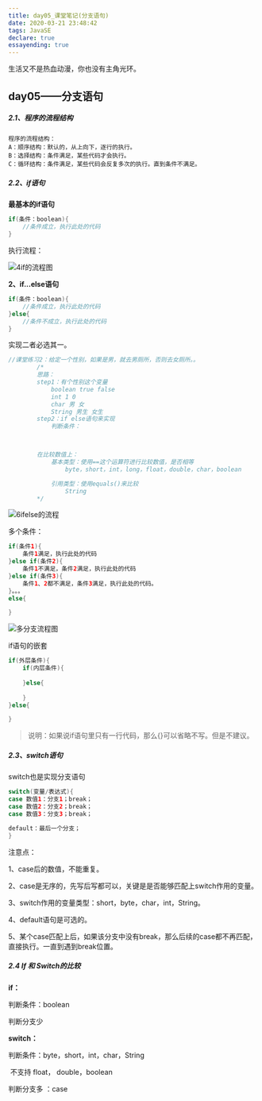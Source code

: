 ```yaml
---
title: day05_课堂笔记(分支语句)
date: 2020-03-21 23:48:42
tags: JavaSE
declare: true
essayending: true
---
```


生活又不是热血动漫，你也没有主角光环。

<!--more-->

## day05——分支语句

##### 2.1、程序的流程结构

```
程序的流程结构：
A：顺序结构：默认的，从上向下，逐行的执行。
B：选择结构：条件满足，某些代码才会执行。
C：循环结构：条件满足，某些代码会反复多次的执行。直到条件不满足。
```



##### 2.2、if语句

**最基本的if语句**

```java
if(条件：boolean){
	//条件成立，执行此处的代码
}
```

执行流程：

![4if的流程图](if的流程图.png)

**2、if...else语句**

```java
if(条件：boolean){
	//条件成立，执行此处的代码
}else{
	//条件不成立，执行此处的代码
}
```

实现二者必选其一。

```java
//课堂练习2：给定一个性别，如果是男，就去男厕所，否则去女厕所。。
		/*
		思路：
		step1：有个性别这个变量
			boolean true false
			int 1 0 
			char 男 女
			String 男生 女生
		step2：if else语句来实现
			判断条件：



		在比较数值上：
			基本类型：使用==这个运算符进行比较数值，是否相等
				byte，short，int，long，float，double，char，boolean

			引用类型：使用equals()来比较
				String
		*/
```





![6ifelse的流程](ifelse的流程.png)

多个条件：

```java
if(条件1){
	条件1满足，执行此处的代码
}else if(条件2){
	条件1不满足，条件2满足，执行此处的代码
}else if(条件3){
	条件1、2都不满足，条件3满足，执行此处的代码。
}。。。
else{

}
```



![多分支流程图](多分支流程图.png)

if语句的嵌套

```java
if(外层条件){
	if(内层条件){
	
	}else{
	
	}
}else{

}
```



>说明：如果说if语句里只有一行代码，那么{}可以省略不写。但是不建议。



##### 2.3、switch语句

switch也是实现分支语句

```java
switch(变量/表达式){
case 数值1：分支1；break；
case 数值2：分支2；break；
case 数值3：分支3；break；

default：最后一个分支；
}
```



注意点：

1、case后的数值，不能重复。

2、case是无序的，先写后写都可以，关键是是否能够匹配上switch作用的变量。

3、switch作用的变量类型：short，byte，char，int，String。

4、default语句是可选的。

5、某个case匹配上后，如果该分支中没有break，那么后续的case都不再匹配，直接执行。一直到遇到break位置。

##### 2.4 If 和 Switch的比较

**if：**

判断条件：boolean

判断分支少

**switch：**

判断条件：byte，short，int，char，String

​	不支持 float， double，boolean

判断分支多    ：case

